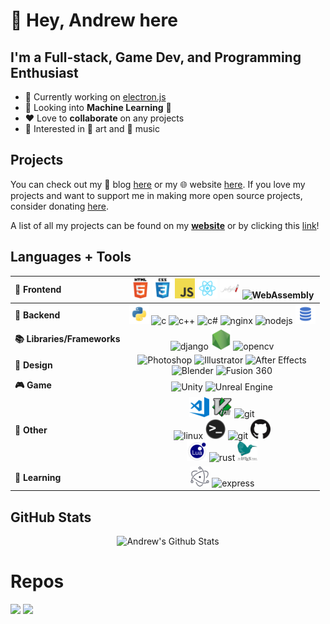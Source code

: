 <!-- Following this tutoral: https://www.youtube.com/watch?v=ECuqb5Tv9qI -->

# 👋 Hey, Andrew here

## I'm a Full-stack, Game Dev, and Programming Enthusiast

- :pencil: Currently working on [electron.js](https://www.electronjs.org/)
- :mag_right: ​Looking into **Machine Learning** 🤖
- :heart: Love to **collaborate** on any projects
- :pushpin: Interested in 🎨 art and :musical_note: music

## Projects

You can check out my 📰 blog [here](https://andrew-li-blog.vercel.app/) or my 🌐 website [here](https://zeyu-li.github.io/website/). If you love my projects and want to support me in making more open source projects, consider donating [here](https://github.com/sponsors/Zeyu-Li). 

A list of all my projects can be found on my [**website**](https://zeyu-li.github.io/website/projects.html#github) or by clicking this [link](https://zeyu-li.github.io/website/projects.html#github)! 

## Languages + Tools

<!-- img/icons from devicons.github.io, icons8.com, or vectorlogo.zone -->

|     **:hibiscus: Frontend**     | <img alt="HTML5" title="HTML5"  width="32px" src="https://raw.githubusercontent.com/github/explore/80688e429a7d4ef2fca1e82350fe8e3517d3494d/topics/html/html.png"/> <img alt="CSS3" title="CSS3" width="32px" src="https://raw.githubusercontent.com/github/explore/80688e429a7d4ef2fca1e82350fe8e3517d3494d/topics/css/css.png" /> <img alt="JavaScript" title="JavaScript" width="32px" src="https://raw.githubusercontent.com/github/explore/80688e429a7d4ef2fca1e82350fe8e3517d3494d/topics/javascript/javascript.png" /> <img alt="React" title="React" width="32px" src="https://raw.githubusercontent.com/github/explore/80688e429a7d4ef2fca1e82350fe8e3517d3494d/topics/react/react.png" /> <img alt="Jekyll" title="Jekyll" width="32px" src="https://raw.githubusercontent.com/github/explore/80688e429a7d4ef2fca1e82350fe8e3517d3494d/topics/jekyll/jekyll.png" /> <img src="https://www.vectorlogo.zone/logos/webassembly/webassembly-icon.svg" alt="WebAssembly" title="WebAssembly" width="32"/> |
| :----------------------------- | :------------------------------------------------------------: |
|     **:briefcase: Backend**     | <img alt="Python" title="Python" width="32px" src="https://raw.githubusercontent.com/github/explore/80688e429a7d4ef2fca1e82350fe8e3517d3494d/topics/python/python.png" /> <img src="https://devicons.github.io/devicon/devicon.git/icons/c/c-original.svg" alt="c" title="c" width="32" height="32"/> <img src="https://devicons.github.io/devicon/devicon.git/icons/cplusplus/cplusplus-original.svg" alt="c++" title="c++" width="32" height="32"/> <img src="https://devicons.github.io/devicon/devicon.git/icons/csharp/csharp-original.svg" alt="c#" title="c#" width="32" height="32"/> <img src="https://devicons.github.io/devicon/devicon.git/icons/nginx/nginx-original.svg" alt="nginx" title="nginx" width="32" height="32"/> <img src="https://devicons.github.io/devicon/devicon.git/icons/nodejs/nodejs-original-wordmark.svg" alt="nodejs" title="nodejs" width="32" height="32"/> <img alt="SQL" title="SQL" width="32px" src="https://raw.githubusercontent.com/github/explore/80688e429a7d4ef2fca1e82350fe8e3517d3494d/topics/sql/sql.png" /> |
| **:books: Libraries/Frameworks** | <img src="https://devicons.github.io/devicon/devicon.git/icons/django/django-original.svg" alt="django" title="Django" width="32" height="32"/> <img alt="Node.js" title="Node.js" width="32px" src="https://raw.githubusercontent.com/github/explore/80688e429a7d4ef2fca1e82350fe8e3517d3494d/topics/nodejs/nodejs.png" />  <img src="https://www.vectorlogo.zone/logos/opencv/opencv-icon.svg" alt="opencv" title="opencv" width="32" height="32"/> |
|        **:art: Design**         | <img alt="Photoshop" title="Photoshop" src="https://img.icons8.com/fluent/32/000000/adobe-photoshop.png"/> <img alt="Illustrator" title="Illustrator" src="https://img.icons8.com/color/32/000000/adobe-illustrator.png"/> <img alt="After Effects" title="After Effects" src="https://img.icons8.com/color/32/000000/adobe-after-effects.png"/> <br /> <img alt="Blender" title="Blender" src="https://img.icons8.com/color/32/000000/blender-3d.png"/> <img alt="Fusion 360" title="Fusion 360" src="https://img.icons8.com/color/32/000000/autodesk-fusion-360.png"/> |
|      **:video_game: Game**      | <img alt="Unity" title="Unity" src="https://img.icons8.com/fluent/32/000000/unity.png"/> <img alt="Unreal Engine" title="Unreal Engine" src="https://img.icons8.com/nolan/32/unreal-engine.png"/> |
| **:star2: Other** | <img alt="Visual Studio Code" title="Visual Studio Code" width="32px" src="https://raw.githubusercontent.com/github/explore/80688e429a7d4ef2fca1e82350fe8e3517d3494d/topics/visual-studio-code/visual-studio-code.png" /> <img alt="Vim" title="vim" width="32px" src="https://raw.githubusercontent.com/github/explore/80688e429a7d4ef2fca1e82350fe8e3517d3494d/topics/vim/vim.png" /> <img src="https://www.vectorlogo.zone/logos/gnu_bash/gnu_bash-icon.svg" alt="git" title="git" width="32" height="32"/><br /><img src="https://devicons.github.io/devicon/devicon.git/icons/linux/linux-original.svg" alt="linux" title="linux" width="32" height="32"/> <img alt="Terminal" title="Terminal" width="32px" src="https://raw.githubusercontent.com/github/explore/80688e429a7d4ef2fca1e82350fe8e3517d3494d/topics/terminal/terminal.png" /> <img src="https://www.vectorlogo.zone/logos/git-scm/git-scm-icon.svg" alt="git" title="git" width="32" height="32"/> <img alt="GitHub" title="GitHub" width="32px" src="https://raw.githubusercontent.com/github/explore/78df643247d429f6cc873026c0622819ad797942/topics/github/github.png" /><br /><img alt="Lua" title="Lua" width="32px" src="https://raw.githubusercontent.com/github/explore/80688e429a7d4ef2fca1e82350fe8e3517d3494d/topics/lua/lua.png" /> <img src="https://devicons.github.io/devicon/devicon.git/icons/rust/rust-plain.svg" alt="rust" title="rust" width="32" height="32"/> <img src="https://raw.githubusercontent.com/github/explore/80688e429a7d4ef2fca1e82350fe8e3517d3494d/topics/latex/latex.png" alt="LaTeX" title="LaTeX" width="32" height="32"/> |
|       **:book: Learning**       | <img alt="electron" title="electron" width="32px" src="https://raw.githubusercontent.com/github/explore/80688e429a7d4ef2fca1e82350fe8e3517d3494d/topics/electron/electron.png" /> <img src="https://devicons.github.io/devicon/devicon.git/icons/express/express-original-wordmark.svg" alt="express" title="express" width="32" height="32"/> |

## GitHub Stats

<!-- from https://github.com/anuraghazra/github-readme-stats -->
<!-- powered by vercel (vercel.com) -->

<div style="text-align:center"><img alt="Andrew's Github Stats" src="https://github-readme-stats-smoky-kappa.vercel.app/api?username=Zeyu-Li&show_icons=true&hide_border=true&hide_title=true&hide=issues" style="text-align:center;"/></div>

# Repos

[<img src="https://github-readme-stats.vercel.app/api/pin/?username=Zeyu-Li&repo=GitHub_index">](https://zeyu-li.github.io/website/projects.html#github) [<img src="https://github-readme-stats.vercel.app/api/pin/?username=Zeyu-Li&repo=website">](https://zeyu-li.github.io/website/)